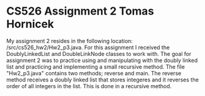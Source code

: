 # CS526 Assignment 2 Tomas Hornicek

My assignment 2 resides in the following location: /src/cs526_hw2/Hw2_p3.java. For this assignment I received the DoublyLinkedList and DoubleLinkNode classes to work with. The goal for assignment 2 was to practice using and manipulating with the doubly linked list and practicing and implementing a small recursive method. The file "Hw2_p3.java" contains two methods; reverse and main. The reverse method receives a doubly linked list that stores integeres and it reverses the order of all integers in the list. This is done in a recursive method. 